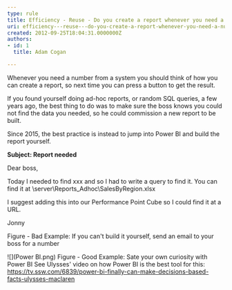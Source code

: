 ```yaml
---
type: rule
title: Efficiency - Reuse - Do you create a report whenever you need a number from a system?
uri: efficiency---reuse---do-you-create-a-report-whenever-you-need-a-number-from-a-system
created: 2012-09-25T18:04:31.0000000Z
authors:
- id: 1
  title: Adam Cogan

---
```


​​​Whenever you need a number from a system you should think of how you can create a report, so next time you can press a button to get the result.
 
If you found yourself doing ad-hoc reports, or random SQL queries, a few years ago, the best thing to do was to make sure the boss knows you could not find the data you needed, so he could commission a new report to be built.

Since 2015, the best practice is instead to jump into Power BI and build the report yourself.

**Subject: Report needed**

Dear boss,

Today I needed to find xxx and so I had to write a query to find it. You can find it at \\server\Reports\_Adhoc\SalesByRegion.xlsx

I suggest adding this into our Performance Point Cube so I could find it at a URL.  

Jonny

Figure - Bad Example: If you can't build it yourself, send an email to your boss for a number
 
![](Power BI.png)  Figure - Good Example: Sate your own curiosity with Power BI ​See Ulysses' video on how Power BI is the best tool for this: https://tv.ssw.com/6839/power-bi-finally-can-make-decisions-based-facts-ulysses-maclaren​
​
